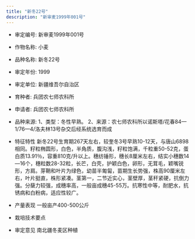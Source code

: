 ```yaml
---
title: "新冬22号"
description: "新审麦1999年001号"
---
```

* 审定编号:  新审麦1999年001号

*  作物名称:  小麦

*  品种名称:  新冬22号

*  审定年份:  1999

*  审定单位:  新疆维吾尔自治区

* 育种者:  兵团农七师农科所

*  申请者:  兵团农七师农科所

*  品种来源:  1、类型：冬性早熟。
2、来源：农七师农科所以诺斯塔/花春84—1/76—4/洛夫林13号杂交后经系统选育而成

*  特征特性
新冬22号生育期267天左右，较奎冬3号早熟10-12天，与唐山6898相同。籽粒椭圆形，白色，半角质，腹沟浅，籽粒饱满，千粒重50-52克，蛋白质13.91％，容重810克/升以上。穗纺锤形，穗长8厘米左右，结实小穗数14—16个，穗粒数28-32粒，长芒，白壳，护颖白色，卵形，无茸毛，颖嘴锐形，方肩。芽鞘和叶片为绿色，幼苗半匍匐，苗期生长势强，株高90厘米左右，叶片挺直，株形紧凑。茎第一，二节近实心，茎壁厚，茎秆紧硬，抗倒力强。分蘖力较强，成穗率高，一般亩成穗45-55万。抗寒性中等，耐肥水，抗锈病和白粉病，适应性较广。

*  产量表现
一般亩产400-500公斤

*  栽培技术要点


*  审定意见
南北疆冬麦区种植
